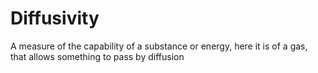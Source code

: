 # Diffusivity
A measure of the capability of a substance or energy, here it is of a gas, that allows something to pass by diffusion
